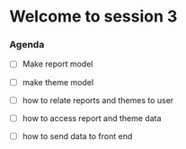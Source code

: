 # Welcome to session 3

### Agenda
* [ ] Make report model
* [ ] make theme model
* [ ] how to relate reports and themes to user
* [ ] how to access report and theme data
* [ ] how to send data to front end


